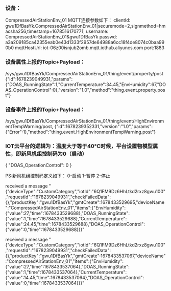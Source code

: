 ### 设备：
CompressedAirStationEnv_01
MQTT连接参数如下：
clientId:
gwu1DfBasYk.CompressedAirStationEnv_01|securemode=2,signmethod=hmacsha256,timestamp=1678516170771|
username:
CompressedAirStationEnv_01&gwu1DfBasYk
passwd:
a3a209185ca42355eab0e43d1333f2957de64988a6cc18f4de8074c0baa990b0
mqttHostUrl:
iot-06z00isnjub2omb.mqtt.iothub.aliyuncs.com
port:1883



### 设备属性上报的Topic+Payload：
/sys/gwu1DfBasYk/CompressedAirStationEnv_01/thing/event/property/post
{"id":1678239049931,"params":{"DOAS_RunningState":1,"CurrentTemperature":34.45,"EnvHumidity":67,"DOAS_OperationControl":0},"version":"1.0","method":"thing.event.property.post"}



### 设备事件上报的Topic+Payload：
/sys/gwu1DfBasYk/CompressedAirStationEnv_01/thing/event/HighEnvironmentTempWarning/post,
{"id":1678239352331,"version":"1.0","params":{"Error":1},"method":"thing.event.HighEnvironmentTempWarning.post"}


### IOT云平台的逻辑为：温度大于等于40℃时候，平台设置物模型属性，即新风机组控制码为0（启动）
{
	"DOAS_OperationControl": 0
}


PS:新风机组控制码定义如下：
0-启动 1-暂停 2-停止


received a message "{"deviceType":"CustomCategory","iotId":"6Q1FM9Dz6HhLtkd2rxz8gwu100","requestId":"1678239049931","checkFailedData":{},"productKey":"gwu1DfBasYk","gmtCreate":1678433529695,"deviceName":"CompressedAirStationEnv_01","items":{"EnvHumidity":{"value":27,"time":1678433529688},"DOAS_RunningState":{"value":1,"time":1678433529688},"CurrentTemperature":{"value":24.45,"time":1678433529688},"DOAS_OperationControl":{"value":0,"time":1678433529688}}}"     


received a message "{"deviceType":"CustomCategory","iotId":"6Q1FM9Dz6HhLtkd2rxz8gwu100","requestId":"1678239049931","checkFailedData":{},"productKey":"gwu1DfBasYk","gmtCreate":1678433537067,"deviceName":"CompressedAirStationEnv_01","items":{"EnvHumidity":{"value":27,"time":1678433537064},"DOAS_RunningState":{"value":1,"time":1678433537064},"CurrentTemperature":{"value":14.45,"time":1678433537064},"DOAS_OperationControl":{"value":0,"time":1678433537064}}}"  


